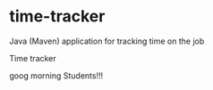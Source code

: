 # time-tracker
Java (Maven) application for tracking time on the job

Time tracker

goog morning Students!!!
